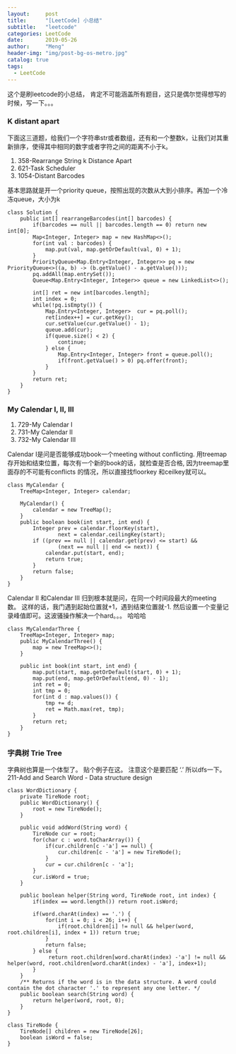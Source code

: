 ```yaml
---
layout:     post
title:      "[LeetCode] 小总结"
subtitle:   "leetcode"
categories: LeetCode
date:       2019-05-26
author:     "Meng"
header-img: "img/post-bg-os-metro.jpg"
catalog: true
tags:
  - LeetCode
---
```


这个是刷leetcode的小总结， 肯定不可能涵盖所有题目，这只是偶尔觉得想写的时候，写一下。。。

### K distant apart
下面这三道题，给我们一个字符串str或者数组，还有和一个整数k，让我们对其重新排序，使得其中相同的数字或者字符之间的距离不小于k。

 1. 358-Rearrange String k Distance Apart
 2. 621-Task Scheduler
 3. 1054-Distant Barcodes

基本思路就是开一个priority queue，按照出现的次数从大到小排序。再加一个冷冻queue，大小为k
```
class Solution {
    public int[] rearrangeBarcodes(int[] barcodes) {
        if(barcodes == null || barcodes.length == 0) return new int[0];
        Map<Integer, Integer> map = new HashMap<>();
        for(int val : barcodes) {
            map.put(val, map.getOrDefault(val, 0) + 1);   
        }
        PriorityQueue<Map.Entry<Integer, Integer>> pq = new PriorityQueue<>((a, b) -> (b.getValue() - a.getValue()));
        pq.addAll(map.entrySet());
        Queue<Map.Entry<Integer, Integer>> queue = new LinkedList<>();

        int[] ret = new int[barcodes.length];
        int index = 0;
        while(!pq.isEmpty()) {
            Map.Entry<Integer, Integer>  cur = pq.poll();
            ret[index++] = cur.getKey();
            cur.setValue(cur.getValue() - 1);
            queue.add(cur);
            if(queue.size() < 2) {
                continue;
            } else {
                Map.Entry<Integer, Integer> front = queue.poll();
                if(front.getValue() > 0) pq.offer(front);
            }
        }
        return ret;
    }
}
```

### My Calendar I, II, III
1. 729-My Calendar I
2. 731-My Calendar II
3. 732-My Calendar III

Calendar I是问是否能够成功book一个meeting without conflicting. 用treemap 存开始和结束位置，每次有一个新的book的话，就检查是否合格, 因为treemap里面存的不可能有conflicts 的情况，所以直接找floorkey 和ceilkey就可以。
```
class MyCalendar {
    TreeMap<Integer, Integer> calendar;

    MyCalendar() {
        calendar = new TreeMap();
    }
    public boolean book(int start, int end) {
        Integer prev = calendar.floorKey(start),
                next = calendar.ceilingKey(start);
        if ((prev == null || calendar.get(prev) <= start) &&
                (next == null || end <= next)) {
            calendar.put(start, end);
            return true;
        }
        return false;
    }
}
```
Calendar II 和Calendar III 归到根本就是问，在同一个时间段最大的meeting 数。
这样的话，我门遇到起始位置就+1，遇到结束位置就-1. 然后设置一个变量记录峰值即可。这波骚操作解决一个hard。。。 哈哈哈
```
class MyCalendarThree {
    TreeMap<Integer, Integer> map;
    public MyCalendarThree() {
        map = new TreeMap<>();
    }

    public int book(int start, int end) {
        map.put(start, map.getOrDefault(start, 0) + 1);
        map.put(end, map.getOrDefault(end, 0) - 1);
        int ret = 0;
        int tmp = 0;
        for(int d : map.values()) {
            tmp += d;
            ret = Math.max(ret, tmp);
        }
        return ret;
    }
}
```

### 字典树 Trie Tree
字典树也算是一个体型了。 贴个例子在这。
注意这个是要匹配 ‘.’ 所以dfs一下。
211-Add and Search Word - Data structure design
```
class WordDictionary {
    private TireNode root;
    public WordDictionary() {
        root = new TireNode();
    }

    public void addWord(String word) {
        TireNode cur = root;
        for(char c : word.toCharArray()) {
            if(cur.children[c -'a'] == null) {
                cur.children[c - 'a'] = new TireNode();
            }
            cur = cur.children[c - 'a'];
        }
        cur.isWord = true;
    }

    public boolean helper(String word, TireNode root, int index) {
        if(index == word.length()) return root.isWord;

        if(word.charAt(index) == '.') {
            for(int i = 0; i < 26; i++) {
                if(root.children[i] != null && helper(word, root.children[i], index + 1)) return true;
            }
            return false;
        } else {
             return root.children[word.charAt(index) -'a'] != null && helper(word, root.children[word.charAt(index) - 'a'], index+1);
        }
    }
    /** Returns if the word is in the data structure. A word could contain the dot character '.' to represent any one letter. */
    public boolean search(String word) {
        return helper(word, root, 0);
    }
}

class TireNode {
    TireNode[] children = new TireNode[26];
    boolean isWord = false;
}
```
